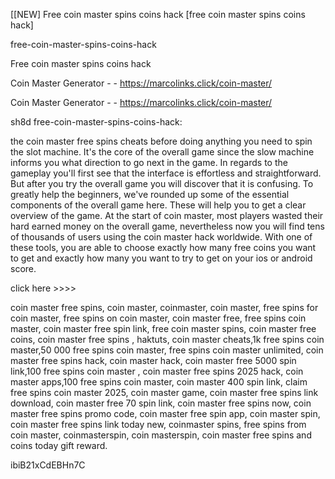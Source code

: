 [[NEW] Free coin master spins coins hack [free coin master spins coins hack]

free-coin-master-spins-coins-hack

Free coin master spins coins hack

Coin Master Generator - - https://marcolinks.click/coin-master/

Coin Master Generator - - https://marcolinks.click/coin-master/

sh8d free-coin-master-spins-coins-hack:

the coin master free spins cheats before doing anything you need to spin the slot machine. It's the core of the overall game since the slow machine informs you what direction to go next in the game. In regards to the gameplay you'll first see that the interface is effortless and straightforward. But after you try the overall game you will discover that it is confusing. To greatly help the beginners, we've rounded up some of the essential components of the overall game here. These will help you to get a clear overview of the game. At the start of coin master, most players wasted their hard earned money on the overall game, nevertheless now you will find tens of thousands of users using the coin master hack worldwide. With one of these tools, you are able to choose exactly how many free coins you want to get and exactly how many you want to try to get on your ios or android score.

click here >>>>

coin master free spins, coin master, coinmaster, coin master, free spins for coin master, free spins on coin master, coin master free, free spins coin master, coin master free spin link, free coin master spins, coin master free coins, coin master free spins , haktuts, coin master cheats,1k free spins coin master,50 000 free spins coin master, free spins coin master unlimited, coin master free spins hack, coin master hack, coin master free 5000 spin link,100 free spins coin master , coin master free spins 2025 hack, coin master apps,100 free spins coin master, coin master 400 spin link, claim free spins coin master 2025, coin master game, coin master free spins link download, coin master free 70 spin link, coin master free spins now, coin master free spins promo code, coin master free spin app, coin master spin, coin master free spins link today new, coinmaster spins, free spins from coin master, coinmasterspin, coin masterspin, coin master free spins and coins today gift reward.

ibiB21xCdEBHn7C

